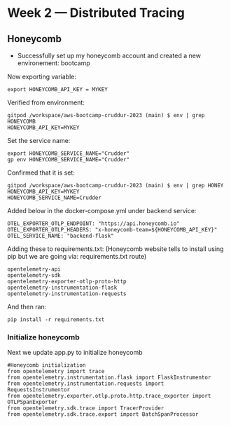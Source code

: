 # Week 2 — Distributed Tracing

## Honeycomb
- Successfully set up my honeycomb account and created a new environement: bootcamp



Now exporting variable:
```
export HONEYCOMB_API_KEY = MYKEY
```

Verified from environment:
```
gitpod /workspace/aws-bootcamp-cruddur-2023 (main) $ env | grep HONEYCOMB
HONEYCOMB_API_KEY=MYKEY
```

Set the service name:
```
export HONEYCOMB_SERVICE_NAME="Crudder"
gp env HONEYCOMB_SERVICE_NAME="Crudder"
```

Confirmed that it is set:
```
gitpod /workspace/aws-bootcamp-cruddur-2023 (main) $ env | grep HONEY
HONEYCOMB_API_KEY=MYKEY
HONEYCOMB_SERVICE_NAME=Crudder
```


Added below in the docker-compose.yml under backend service:
```
OTEL_EXPORTER_OTLP_ENDPOINT: "https://api.honeycomb.io"
OTEL_EXPORTER_OTLP_HEADERS: "x-honeycomb-team=${HONEYCOMB_API_KEY}"
OTEL_SERVICE_NAME: "backend-flask"
```

Adding these to requirements.txt: (Honeycomb website tells to install using pip but we are going via: requirements.txt route)

```
opentelemetry-api 
opentelemetry-sdk 
opentelemetry-exporter-otlp-proto-http 
opentelemetry-instrumentation-flask 
opentelemetry-instrumentation-requests
```

And then ran:

```
pip install -r requirements.txt
```

### Initialize honeycomb
Next we update app.py to initialize honeycomb

```
#Honeycomb initialization
from opentelemetry import trace
from opentelemetry.instrumentation.flask import FlaskInstrumentor
from opentelemetry.instrumentation.requests import RequestsInstrumentor
from opentelemetry.exporter.otlp.proto.http.trace_exporter import OTLPSpanExporter
from opentelemetry.sdk.trace import TracerProvider
from opentelemetry.sdk.trace.export import BatchSpanProcessor
```
